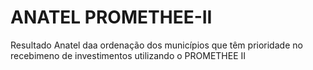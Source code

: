 # ANATEL PROMETHEE-II
Resultado Anatel daa ordenação dos municípios que têm prioridade no recebimeno de investimentos utilizando o PROMETHEE II
